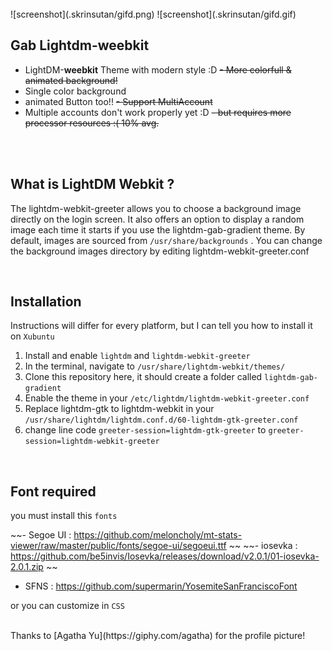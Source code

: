 <br>
![screenshot](.skrinsutan/gifd.png)
![screenshot](.skrinsutan/gifd.gif)

## Gab Lightdm-weebkit
- LightDM-<b>weebkit</b> Theme with modern style :D
~~- More colorfull & animated background!~~
- Single color background
- animated Button too!!
~~- Support MultiAccount~~
- Multiple accounts don't work properly yet :D 
~~- but requires more processor resources :( 10% avg.~~

<br>
<br>

## What is LightDM Webkit ?
The lightdm-webkit-greeter allows you to choose a background image directly on the login screen. It also offers an option to display a random image each time it starts if you use the lightdm-gab-gradient theme. 
By default, images are sourced from `/usr/share/backgrounds` . You can change the background images directory by editing lightdm-webkit-greeter.conf

<br>

## Installation
Instructions will differ for every platform, but I can tell you how to install it on `Xubuntu`

1. Install and enable `lightdm` and `lightdm-webkit-greeter`
2. In the terminal, navigate to `/usr/share/lightdm-webkit/themes/`
3. Clone this repository here, it should create a folder called `lightdm-gab-gradient`
4. Enable the theme in your `/etc/lightdm/lightdm-webkit-greeter.conf`
5. Replace lightdm-gtk to lightdm-webkit in your `/usr/share/lightdm/lightdm.conf.d/60-lightdm-gtk-greeter.conf`
6. change line code `greeter-session=lightdm-gtk-greeter` to `greeter-session=lightdm-webkit-greeter`

<br>

## Font required
you must install this `fonts`

~~- Segoe UI : https://github.com/meloncholy/mt-stats-viewer/raw/master/public/fonts/segoe-ui/segoeui.ttf ~~
~~- iosevka  : https://github.com/be5invis/Iosevka/releases/download/v2.0.1/01-iosevka-2.0.1.zip ~~
- SFNS     : https://github.com/supermarin/YosemiteSanFranciscoFont

or you can customize in `CSS`

<br>
Thanks to [Agatha Yu](https://giphy.com/agatha) for the profile picture!
